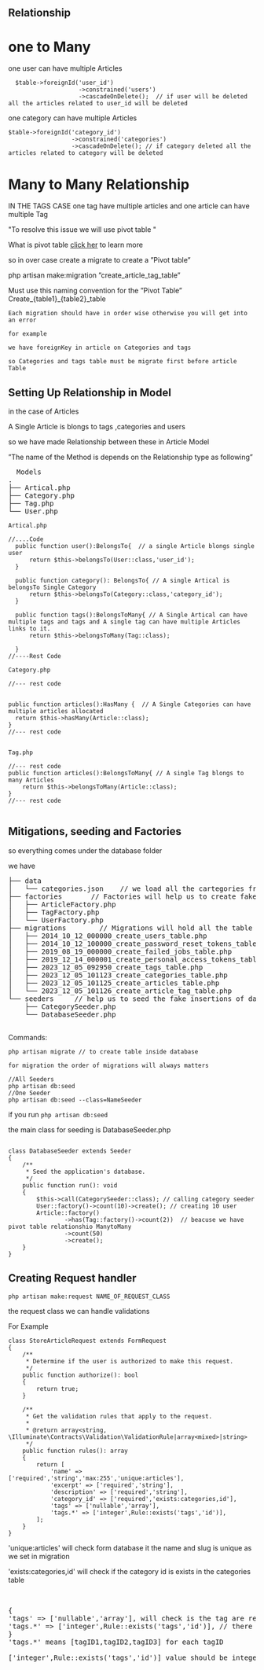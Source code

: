 ## Relationship

# one to Many

one user can have multiple Articles 
```
  $table->foreignId('user_id')
                    ->constrained('users')
                    ->cascadeOnDelete();  // if user will be deleted all the articles related to user_id will be deleted
```

one category can have multiple Articles

```
$table->foreignId('category_id')
                  ->constrained('categories')
                  ->cascadeOnDelete(); // if category deleted all the articles related to category will be deleted
```

# Many to Many Relationship

IN THE TAGS CASE one tag have multiple articles and one article can have multiple Tag

"To resolve this issue we will use pivot table "

What is pivot table [click her](https://medium.com/@miladev95/laravel-pivot-table-15c69d517a83) to learn more

so in over case create a migrate to create a ”Pivot table”

php artisan make:migration ”create_article_tag_table”  

Must use this naming convention for the ”Pivot Table”  Create_{table1}_{table2}_table

```
Each migration should have in order wise otherwise you will get into an error

for example

we have foreignKey in article on Categories and tags

so Categories and tags table must be migrate first before article Table

```

## Setting Up Relationship in Model

in the case of Articles 

A Single Article is blongs to tags ,categories and users

so we have made Relationship between these in Article Model


”The name of the Method  is depends on the Relationship type as following”
<pre>
  Models
.
├── Artical.php
├── Category.php
├── Tag.php
└── User.php
</pre>

```
Artical.php

//....Code 
  public function user():BelongsTo{  // a single Article blongs single user 
      return $this->belongsTo(User::class,'user_id');
  }

  public function category(): BelongsTo{ // A single Artical is belongsTo Single Category
      return $this->belongsTo(Category::class,'category_id');
  }

  public function tags():BelongsToMany{ // A Single Artical can have multiple tags and tags and A single tag can have multiple Articles links to it.
      return $this->belongsToMany(Tag::class);

  }
//----Rest Code

```



```
Category.php

//--- rest code 


public function articles():HasMany {  // A Single Categories can have multiple articles allocated
  return $this->hasMany(Article::class);
}
//--- rest code 


```

```
Tag.php

//--- rest code 
public function articles():BelongsToMany{ // A single Tag blongs to many Articles
    return $this->belongsToMany(Article::class); 
}
//--- rest code 


```

## Mitigations, seeding and  Factories 
so everything comes under the database folder

we have

<pre>
├── data
│   └── categories.json    // we load all the cartegories from here 
├── factories       // Factories will help us to create fake content inside database tables
│   ├── ArticleFactory.php
│   ├── TagFactory.php
│   └── UserFactory.php
├── migrations        // Migrations will hold all the table structure or table details                                                 
│   ├── 2014_10_12_000000_create_users_table.php
│   ├── 2014_10_12_100000_create_password_reset_tokens_table.php
│   ├── 2019_08_19_000000_create_failed_jobs_table.php
│   ├── 2019_12_14_000001_create_personal_access_tokens_table.php
│   ├── 2023_12_05_092950_create_tags_table.php
│   ├── 2023_12_05_101123_create_categories_table.php
│   ├── 2023_12_05_101125_create_articles_table.php
│   └── 2023_12_05_101126_create_article_tag_table.php
└── seeders     // help us to seed the fake insertions of data
    ├── CategorySeeder.php
    └── DatabaseSeeder.php

</pre>


Commands:
```
php artisan migrate // to create table inside database

for migration the order of migrations will always matters

//All Seeders
php artisan db:seed
//One Seeder
php artisan db:seed --class=NameSeeder

```
if you run  `php artisan db:seed`

the main class for seeding is DatabaseSeeder.php


```

class DatabaseSeeder extends Seeder
{
    /**
     * Seed the application's database.
     */
    public function run(): void
    {
        $this->call(CategorySeeder::class); // calling category seeder
        User::factory()->count(10)->create(); // creating 10 user 
        Article::factory() 
                ->has(Tag::factory()->count(2))  // beacuse we have pivot table relationshio ManytoMany
                ->count(50)
                ->create();
    }
}

```

## Creating Request  handler

```
php artisan make:request NAME_OF_REQUEST_CLASS
```
the request class we can handle validations

For Example

```
class StoreArticleRequest extends FormRequest
{
    /**
     * Determine if the user is authorized to make this request.
     */
    public function authorize(): bool
    {
        return true;
    }

    /**
     * Get the validation rules that apply to the request.
     *
     * @return array<string, \Illuminate\Contracts\Validation\ValidationRule|array<mixed>|string>
     */
    public function rules(): array 
    { 
        return [
            'name' => ['required','string','max:255','unique:articles'],
            'excerpt' => ['required','string'],
            'description' => ['required','string'],
            'category_id' => ['required','exists:categories,id'],
            'tags' => ['nullable','array'],
            'tags.*' => ['integer',Rule::exists('tags','id')],
        ];
    }
}

```
'unique:articles' will check form database it the name and slug is unique as we set in migration 

'exists:categories,id' will check if the category id is exists in the categories table
<pre> 

{ 
'tags' => ['nullable','array'], will check is the tag are request input should be array of nullable
'tags.*' => ['integer',Rule::exists('tags','id')], // there it
}
'tags.*' means [tagID1,tagID2,tagID3] for each tagID

['integer',Rule::exists('tags','id')] value should be integer and it should exist inside tags table
</pre>
